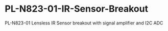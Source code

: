 # PL-N823-01-IR-Sensor-Breakout
PL-N823-01 Lensless IR Sensor breakout with signal amplifier and I2C ADC 
